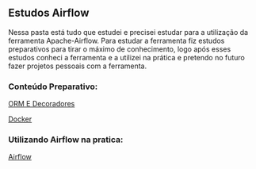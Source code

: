 ## Estudos Airflow

Nessa pasta está tudo que estudei e precisei estudar para a utilização da ferramenta Apache-Airflow. Para estudar a ferramenta fiz estudos preparativos para tirar o máximo de conhecimento, logo após esses estudos conheci a ferramenta e a utilizei na prática e pretendo no futuro fazer projetos pessoais com a ferramenta.

### Conteúdo Preparativo:

[ORM E Decoradores](https://github.com/YanZN0/ORM-SQLAlchemy)

[Docker](https://github.com/YanZN0/workshop_docker)

### Utilizando Airflow na pratica:

[Airflow](https://github.com/YanZN0/workshop-airflow)